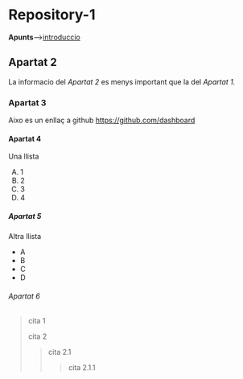 # Repository-1
<Strong>Apunts</Strong>-->[introduccio](01_introduccio.md)

## Apartat 2
La informacio del <em> Apartat 2 </em> es menys important que la del <em>Apartat 1.</em>

### Apartat 3
Aixo es un enllaç a github https://github.com/dashboard

#### Apartat 4
Una llista
<ol type="A">
<li>1
<li>2
<li>3
<li>4
</ol> 








##### Apartat 5
Altra llista
<ul>
<li>A
<li>B
<li>C
<li>D
</ul> 

###### Apartat 6
>cita 1
>
>cita 2
>>cita 2.1
>>>cita 2.1.1